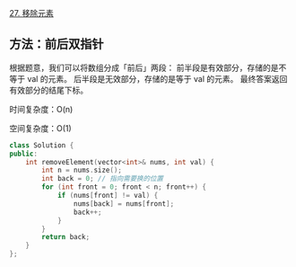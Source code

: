 [27. 移除元素](https://leetcode-cn.com/problems/remove-element/)

## 方法：前后双指针

根据题意，我们可以将数组分成「前后」两段：
前半段是有效部分，存储的是不等于 val 的元素。
后半段是无效部分，存储的是等于 val 的元素。
最终答案返回有效部分的结尾下标。

时间复杂度：O(n) 

空间复杂度：O(1) 

```c++
class Solution {
public:
    int removeElement(vector<int>& nums, int val) {
        int n = nums.size();
        int back = 0; // 指向需要换的位置
        for (int front = 0; front < n; front++) {
            if (nums[front] != val) {
                nums[back] = nums[front];
                back++;
            }
        }
        return back;
    }
};
```

